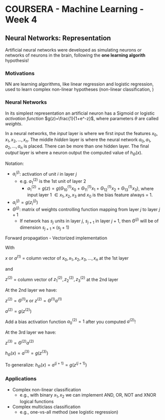 COURSERA - Machine Learning - Week 4
====================================

## Neural Networks: Representation

Artificial neural networks were developed as simulating neurons or networks of neurons in the brain, following the **one learning algorith** hypothesis!

### Motivations

NN are learning algorithms, like linear regression and logistic regression, used to learn complex non-linear hypotheses (non-linear classification, )

### Neural Networks

In its simplest representation an artificial neuron has a Sigmoid or logistic _activation function_ $g(z)=\frac{1}{1+e^-z}$, where parameters $\theta$ are called _weights_.

In a neural networks, the _input_ layer is where we first input the features $x_0, x_1, x_2, \dots, x_n$. The middle _hidden_ layer is where the neural network $a_0, a_1, a_2, \dots, a_n$ is placed. There can be more than one hidden layer. The final _output_ layer is where a neuron output the computed value of $h_\Theta(x)$.

Notation:

- $a_i^{(j)}$: activation of unit $i$ in layer $j$
  - e.g. $a_1^{(2)}$ is the 1st unit of layer 2
      - $a_1^{(2)} =g(z) =g(\Theta_{10}^{(1)}x_0 + \Theta_{11}^{(1)}x_1 + \Theta_{12}^{(1)}x_2 + \Theta_{13}^{(1)}x_3)$, where input layer 1 $\in {x_1, x_2, x_3}$ and $x_0$ is the bias feature always = 1.
- $a_i^{(j)}=g(z_i^{(j)})$
- $\Theta^{(j)}$: matrix of weights controlling function mapping from layer $j$ to layer $j+1$
  - If network has $s_j$ units in layer $j$, $s_{j+1}$ in layer $j+1$, then $\Theta^{(j)}$ will be of dimension $s_{j+1}\times(s_j+1)$

Forward propagation - Vectorized implementation

With

$x$ or $a^{(1)}$ = column vector of $x_0, x_1, x_2, x_3, \dots, x_n$ at the 1st layer

and

$z^{(2)}$ = column vector of $z_1^{(2)}, z_2^{(2)}, z_3^{(2)}$ at the 2nd layer

At the 2nd layer we have:

$z^{(2)}=\Theta^{(1)}x$ or $z^{(2)}=\Theta^{(1)}a^{(1)}$

$a^{(2)}=g(z^{(2)})$

Add a bias activation function $a_0^{(2)}=1$ after you computed $a^{(2)}$!

At the 3rd layer we have:

$z^{(3)}=\Theta^{(2)}a^{(2)}$

$h_\Theta(x)=a^{(3)}=g(z^{(3)})$

To generalize: $h_\Theta(x)=a^{(j+1)}=g(z^{(j+1)})$

### Applications

- Complex non-linear classification
    - e.g., with binary $x_1, x_2$ we can implement AND, OR, NOT and XNOR logical functions
- Complex multiclass classification
  - e.g., one-vs-all method (see logistic regression)
